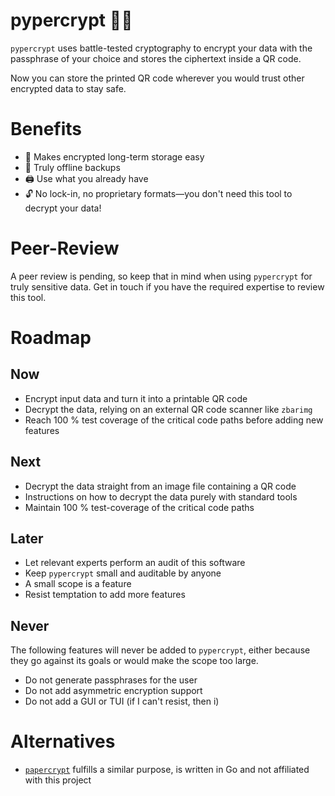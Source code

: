 # pypercrypt 📄🔐

`pypercrypt` uses battle-tested cryptography to encrypt your data with the passphrase of your choice
and stores the ciphertext inside a QR code.

Now you can store the printed QR code wherever you would trust other encrypted data to stay safe.

# Benefits

- 🔐 Makes encrypted long-term storage easy
- 📵 Truly offline backups
- 🖨️ Use what you already have
- 🔓 No lock-in, no proprietary formats—you don't need this tool to decrypt your data!

# Peer-Review

A peer review is pending, so keep that in mind when using `pypercrypt` for truly sensitive data.
Get in touch if you have the required expertise to review this tool.

# Roadmap

## Now

- Encrypt input data and turn it into a printable QR code
- Decrypt the data, relying on an external QR code scanner like `zbarimg`
- Reach 100 % test coverage of the critical code paths before adding new features

## Next

- Decrypt the data straight from an image file containing a QR code
- Instructions on how to decrypt the data purely with standard tools
- Maintain 100 % test-coverage of the critical code paths

## Later

- Let relevant experts perform an audit of this software
- Keep `pypercrypt` small and auditable by anyone
- A small scope is a feature
- Resist temptation to add more features

## Never

The following features will never be added to `pypercrypt`, either because they go against its goals or would
make the scope too large.

- Do not generate passphrases for the user
- Do not add asymmetric encryption support
- Do not add a GUI or TUI (if I can't resist, then i)

# Alternatives

- [`papercrypt`](https://github.com/TMUniversal/papercrypt) fulfills a similar purpose, is written in Go and
  not affiliated with this project
